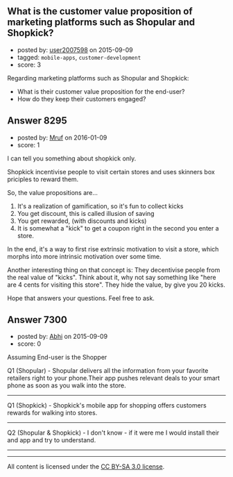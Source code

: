 ## What is the customer value proposition of marketing platforms such as Shopular and Shopkick?

- posted by: [user2007598](https://stackexchange.com/users/2282897/user2007598) on 2015-09-09
- tagged: `mobile-apps`, `customer-development`
- score: 3

<p>Regarding marketing platforms such as Shopular and Shopkick:</p>

<ul>
<li>What is their customer value proposition for the end-user?</li>
<li>How do they keep their customers engaged?</li>
</ul>



## Answer 8295

- posted by: [Mruf](https://stackexchange.com/users/3246202/mruf) on 2016-01-09
- score: 1

<p>I can tell you something about shopkick only.</p>

<p>Shopkick incentivise people to visit certain stores and uses skinners box priciples to reward them.</p>

<p>So, the value propositions are...</p>

<ol>
<li>It's a realization of gamification, so it's fun to collect kicks</li>
<li>You get discount, this is called illusion of saving</li>
<li>You get rewarded, (with discounts and kicks)</li>
<li>It is somewhat a "kick" to get a coupon right in the second you enter a store.</li>
</ol>

<p>In the end, it's a way to first rise extrinsic motivation to visit a store, which morphs into more intrinsic motivation over some time.</p>

<p>Another interesting thing on that concept is: They decentivise people from the real value of "kicks". Think about it, why not say something like "here are 4 cents for visiting this store". They hide the value, by give you 20 kicks.</p>

<p>Hope that answers your questions. Feel free to ask.</p>



## Answer 7300

- posted by: [Abhi](https://stackexchange.com/users/200253/abhi) on 2015-09-09
- score: 0

<p>Assuming End-user is the Shopper </p>

<p>Q1 (Shopular) - Shopular delivers all the information from your favorite retailers right to your phone.Their app pushes relevant deals to your smart phone as soon as you walk into the store.</p>

<hr>

<p>Q1 (Shopkick) - Shopkick's mobile app for shopping offers customers rewards for walking into stores.</p>

<hr>

<p>Q2 (Shopular &amp; Shopkick) - I don't know - if it were me I would install their and app and try to understand. </p>

<hr>




---

All content is licensed under the [CC BY-SA 3.0 license](https://creativecommons.org/licenses/by-sa/3.0/).
